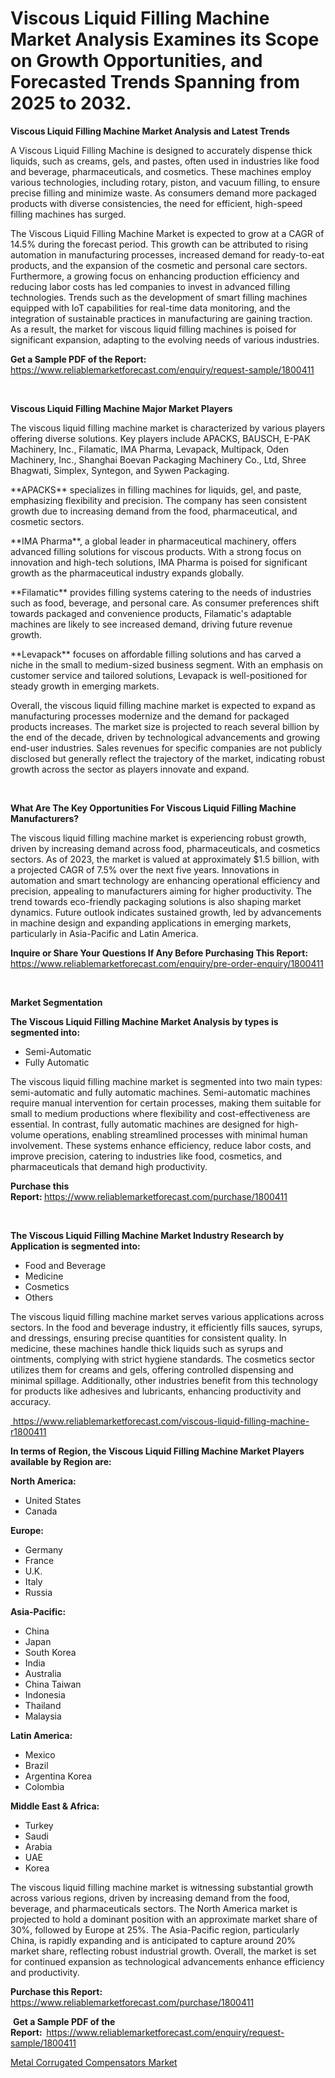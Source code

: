 <p><h1>Viscous Liquid Filling Machine Market Analysis Examines its Scope on Growth Opportunities, and Forecasted Trends Spanning from 2025 to 2032.</h1></p><p><strong>Viscous Liquid Filling Machine Market Analysis and Latest Trends</strong></p>
<p><p>A Viscous Liquid Filling Machine is designed to accurately dispense thick liquids, such as creams, gels, and pastes, often used in industries like food and beverage, pharmaceuticals, and cosmetics. These machines employ various technologies, including rotary, piston, and vacuum filling, to ensure precise filling and minimize waste. As consumers demand more packaged products with diverse consistencies, the need for efficient, high-speed filling machines has surged.</p><p>The Viscous Liquid Filling Machine Market is expected to grow at a CAGR of 14.5% during the forecast period. This growth can be attributed to rising automation in manufacturing processes, increased demand for ready-to-eat products, and the expansion of the cosmetic and personal care sectors. Furthermore, a growing focus on enhancing production efficiency and reducing labor costs has led companies to invest in advanced filling technologies. Trends such as the development of smart filling machines equipped with IoT capabilities for real-time data monitoring, and the integration of sustainable practices in manufacturing are gaining traction. As a result, the market for viscous liquid filling machines is poised for significant expansion, adapting to the evolving needs of various industries.</p></p>
<p><strong>Get a Sample PDF of the Report:&nbsp;</strong> <a href="https://www.reliablemarketforecast.com/enquiry/request-sample/1800411?utm_campaign=2745&utm_medium=2&utm_source=Github&utm_content=ia&utm_term=28022025&utm_id=viscous-liquid-filling-machine">https://www.reliablemarketforecast.com/enquiry/request-sample/1800411</a></p>
<p>&nbsp;</p>
<p><strong>Viscous Liquid Filling Machine Major Market Players</strong></p>
<p><p>The viscous liquid filling machine market is characterized by various players offering diverse solutions. Key players include APACKS, BAUSCH, E-PAK Machinery, Inc., Filamatic, IMA Pharma, Levapack, Multipack, Oden Machinery, Inc., Shanghai Boevan Packaging Machinery Co., Ltd, Shree Bhagwati, Simplex, Syntegon, and Sywen Packaging.</p><p>**APACKS** specializes in filling machines for liquids, gel, and paste, emphasizing flexibility and precision. The company has seen consistent growth due to increasing demand from the food, pharmaceutical, and cosmetic sectors. </p><p>**IMA Pharma**, a global leader in pharmaceutical machinery, offers advanced filling solutions for viscous products. With a strong focus on innovation and high-tech solutions, IMA Pharma is poised for significant growth as the pharmaceutical industry expands globally.</p><p>**Filamatic** provides filling systems catering to the needs of industries such as food, beverage, and personal care. As consumer preferences shift towards packaged and convenience products, Filamatic's adaptable machines are likely to see increased demand, driving future revenue growth.</p><p>**Levapack** focuses on affordable filling solutions and has carved a niche in the small to medium-sized business segment. With an emphasis on customer service and tailored solutions, Levapack is well-positioned for steady growth in emerging markets.</p><p>Overall, the viscous liquid filling machine market is expected to expand as manufacturing processes modernize and the demand for packaged products increases. The market size is projected to reach several billion by the end of the decade, driven by technological advancements and growing end-user industries. Sales revenues for specific companies are not publicly disclosed but generally reflect the trajectory of the market, indicating robust growth across the sector as players innovate and expand.</p></p>
<p>&nbsp;</p>
<p><strong>What Are The Key Opportunities For Viscous Liquid Filling Machine Manufacturers?</strong></p>
<p><p>The viscous liquid filling machine market is experiencing robust growth, driven by increasing demand across food, pharmaceuticals, and cosmetics sectors. As of 2023, the market is valued at approximately $1.5 billion, with a projected CAGR of 7.5% over the next five years. Innovations in automation and smart technology are enhancing operational efficiency and precision, appealing to manufacturers aiming for higher productivity. The trend towards eco-friendly packaging solutions is also shaping market dynamics. Future outlook indicates sustained growth, led by advancements in machine design and expanding applications in emerging markets, particularly in Asia-Pacific and Latin America.</p></p>
<p><strong>Inquire or Share Your Questions If Any Before Purchasing This Report:</strong> <a href="https://www.reliablemarketforecast.com/enquiry/pre-order-enquiry/1800411?utm_campaign=2745&utm_medium=2&utm_source=Github&utm_content=ia&utm_term=28022025&utm_id=viscous-liquid-filling-machine">https://www.reliablemarketforecast.com/enquiry/pre-order-enquiry/1800411</a></p>
<p>&nbsp;</p>
<p><strong>Market Segmentation</strong></p>
<p><strong>The Viscous Liquid Filling Machine Market Analysis by types is segmented into:</strong></p>
<p><ul><li>Semi-Automatic</li><li>Fully Automatic</li></ul></p>
<p><p>The viscous liquid filling machine market is segmented into two main types: semi-automatic and fully automatic machines. Semi-automatic machines require manual intervention for certain processes, making them suitable for small to medium productions where flexibility and cost-effectiveness are essential. In contrast, fully automatic machines are designed for high-volume operations, enabling streamlined processes with minimal human involvement. These systems enhance efficiency, reduce labor costs, and improve precision, catering to industries like food, cosmetics, and pharmaceuticals that demand high productivity.</p></p>
<p><strong>Purchase this Report:&nbsp;</strong><a href="https://www.reliablemarketforecast.com/purchase/1800411?utm_campaign=2745&utm_medium=2&utm_source=Github&utm_content=ia&utm_term=28022025&utm_id=viscous-liquid-filling-machine">https://www.reliablemarketforecast.com/purchase/1800411</a></p>
<p>&nbsp;</p>
<p><strong>The Viscous Liquid Filling Machine Market Industry Research by Application is segmented into:</strong></p>
<p><ul><li>Food and Beverage</li><li>Medicine</li><li>Cosmetics</li><li>Others</li></ul></p>
<p><p>The viscous liquid filling machine market serves various applications across sectors. In the food and beverage industry, it efficiently fills sauces, syrups, and dressings, ensuring precise quantities for consistent quality. In medicine, these machines handle thick liquids such as syrups and ointments, complying with strict hygiene standards. The cosmetics sector utilizes them for creams and gels, offering controlled dispensing and minimal spillage. Additionally, other industries benefit from this technology for products like adhesives and lubricants, enhancing productivity and accuracy.</p></p>
<p><a href="https://www.reliablemarketforecast.com/viscous-liquid-filling-machine-r1800411?utm_campaign=2745&utm_medium=2&utm_source=Github&utm_content=ia&utm_term=28022025&utm_id=viscous-liquid-filling-machine">&nbsp;https://www.reliablemarketforecast.com/viscous-liquid-filling-machine-r1800411</a></p>
<p><strong>In terms of Region, the Viscous Liquid Filling Machine Market Players available by Region are:</strong></p>
<p>
    <p> <strong> North America: </strong>
        <ul>
            <li>United States</li>
            <li>Canada</li>
        </ul>
        </p> 
    <p> <strong> Europe: </strong>
        <ul>
            <li>Germany</li>
            <li>France</li>
            <li>U.K.</li>
            <li>Italy</li>
            <li>Russia</li>
        </ul>
        </p> 
    <p> <strong> Asia-Pacific: </strong>
        <ul>
            <li>China</li>
            <li>Japan</li>
            <li>South Korea</li>
            <li>India</li>
            <li>Australia</li>
            <li>China Taiwan</li>
            <li>Indonesia</li>
            <li>Thailand</li>
            <li>Malaysia</li>
        </ul>
        </p> 
    <p> <strong> Latin America: </strong>
        <ul>
            <li>Mexico</li>
            <li>Brazil</li>
            <li>Argentina Korea</li>
            <li>Colombia</li>
        </ul>
        </p> 
    <p> <strong> Middle East & Africa: </strong>
        <ul>
            <li>Turkey</li>
            <li>Saudi</li>
            <li>Arabia</li>
            <li>UAE</li>
            <li>Korea</li>
        </ul>
    </p>
    </p>
<p><p>The viscous liquid filling machine market is witnessing substantial growth across various regions, driven by increasing demand from the food, beverage, and pharmaceuticals sectors. The North America market is projected to hold a dominant position with an approximate market share of 30%, followed by Europe at 25%. The Asia-Pacific region, particularly China, is rapidly expanding and is anticipated to capture around 20% market share, reflecting robust industrial growth. Overall, the market is set for continued expansion as technological advancements enhance efficiency and productivity.</p></p>
<p><strong>Purchase this Report: </strong><a href="https://www.reliablemarketforecast.com/purchase/1800411?utm_campaign=2745&utm_medium=2&utm_source=Github&utm_content=ia&utm_term=28022025&utm_id=viscous-liquid-filling-machine">https://www.reliablemarketforecast.com/purchase/1800411</a></p>
<p>&nbsp;<strong>Get a Sample PDF of the Report:&nbsp;&nbsp;</strong><a href="https://www.reliablemarketforecast.com/enquiry/request-sample/1800411?utm_campaign=2745&utm_medium=2&utm_source=Github&utm_content=ia&utm_term=28022025&utm_id=viscous-liquid-filling-machine">https://www.reliablemarketforecast.com/enquiry/request-sample/1800411</a></p>
<p><strong></strong></p>
<p><p><a href="https://github.com/daleogrando/Market-Research-Report-List-1/blob/main/metal-corrugated-compensators-market.md?utm_campaign=2745&utm_medium=2&utm_source=Github&utm_content=ia&utm_term=28022025&utm_id=viscous-liquid-filling-machine">Metal Corrugated Compensators Market</a></p></p>